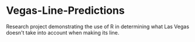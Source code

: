 # Vegas-Line-Predictions
Research project demonstrating the use of R in determining what Las Vegas doesn't take into account when making its line.
